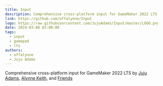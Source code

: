 ```yaml
---
title: Input
description: Comprehensive cross-platform input for GameMaker 2022 LTS
link: https://github.com/offalynne/Input
logo: https://raw.githubusercontent.com/JujuAdams/Input/master/LOGO.png
date: 2024-03-08 03:00:00
tags:
  - input
  - gamepad
  - lts
authors:
  - offalynne
  - Juju Adams
---
```


Comprehensive cross-platform input for GameMaker 2022 LTS by <a href="https://www.jujuadams.com/" target="_blank">Juju Adams</a>, <a href="https://offalynne.neocities.org/">Alynne Keith</a>, and <a href="https://offalynne.github.io/Input/#/6.0/Credits">Friends</a>
